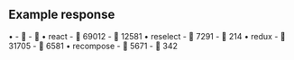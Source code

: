## Example response

• <name> - 🌟 <stars> - 🍴 <forks>
        • react - 🌟 69012 - 🍴 12581
        • reselect - 🌟 7291 - 🍴 214
        • redux - 🌟 31705 - 🍴 6581
        • recompose - 🌟 5671 - 🍴 342